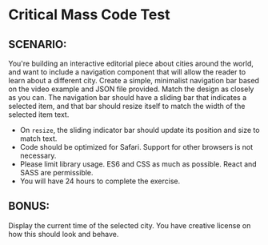 # Critical Mass Code Test
## SCENARIO:
You're building an interactive editorial piece about cities around the world, and want to include a
navigation component that will allow the reader to learn about a different city.
Create a simple, minimalist navigation bar based on the video example and JSON file provided. Match
the design as closely as you can. The navigation bar should have a sliding bar that indicates a selected
item, and that bar should resize itself to match the width of the selected item text.
- On `resize`, the sliding indicator bar should update its position and size to match text.
- Code should be optimized for Safari. Support for other browsers is not necessary.
- Please limit library usage. ES6 and CSS as much as possible. React and SASS are permissible.
- You will have 24 hours to complete the exercise.

## BONUS:
Display the current time of the selected city. You have creative license
on how this should look and behave.
